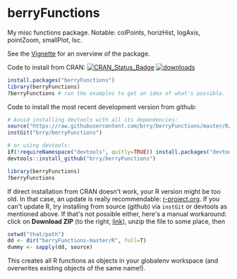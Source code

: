 berryFunctions
==============

My misc functions package. Notable: colPoints, horizHist, logAxis, pointZoom, smallPlot, lsc.

See the [Vignette](http://htmlpreview.github.io/?https://github.com/brry/berryFunctions/blob/master/inst/doc/berryFunctions.html) for an overview of the package.

Code to install from CRAN:
[![CRAN_Status_Badge](http://www.r-pkg.org/badges/version/berryFunctions)](http://cran.r-project.org/package=berryFunctions) [![downloads](http://cranlogs.r-pkg.org/badges/berryFunctions)](http://www.r-pkg.org/services)

```R
install.packages("berryFunctions")
library(berryFunctions)
?berryFunctions # run the examples to get an idea of what's possible.
```

Code to install the most recent development version from github:

```R
# Avoid installing devtools with all its dependencies:
source("https://raw.githubusercontent.com/brry/berryFunctions/master/R/instGit.R")
instGit("brry/berryFunctions")

# or using devtools:
if(!requireNamespace("devtools", quitly=TRUE)) install.packages("devtools")
devtools::install_github("brry/berryFunctions")

library(berryFunctions)
?berryFunctions
```

If direct installation from CRAN doesn't work, your R version might be too old. In that case, an update is really recommendable: [r-project.org](http://www.r-project.org/). If you can't update R, try installing from source (github) via `instGit` or devtools as mentioned above. If that's not possible either, here's a manual workaround:
click on **Download ZIP** (to the right, [link](https://github.com/brry/berryFunctions/archive/master.zip)), unzip the file to some place, then
```R
setwd("that/path")
dd <- dir("berryFunctions-master/R", full=T)
dummy <- sapply(dd, source)
```
This creates all R functions as objects in your globalenv workspace (and overwrites existing objects of the same name!).
